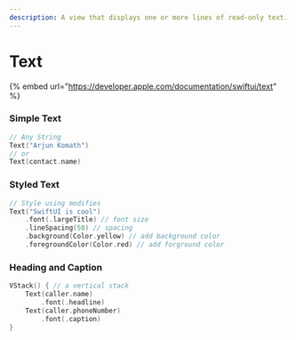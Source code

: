 ```yaml
---
description: A view that displays one or more lines of read-only text.
---
```


# Text



{% embed url="https://developer.apple.com/documentation/swiftui/text" %}

### Simple Text

```swift
// Any String
Text("Arjun Komath")
// or
Text(contact.name)
```

### Styled Text

```swift
// Style using modifies
Text("SwiftUI is cool")
    .font(.largeTitle) // font size
    .lineSpacing(50) // spacing
    .background(Color.yellow) // add background color
    .foregroundColor(Color.red) // add forground color
```

### Heading and Caption

```swift
VStack() { // a vertical stack
    Text(caller.name)
        .font(.headline)
    Text(caller.phoneNumber)
        .font(.caption)
}
```

